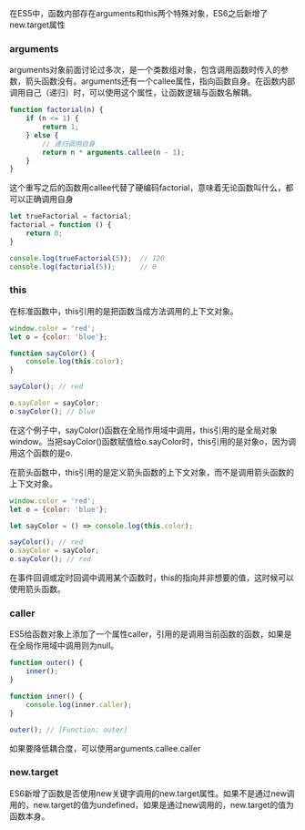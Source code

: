 在ES5中，函数内部存在arguments和this两个特殊对象，ES6之后新增了new.target属性

### arguments
arguments对象前面讨论过多次，是一个类数组对象，包含调用函数时传入的参数，箭头函数没有。arguments还有一个callee属性，指向函数自身。在函数内部调用自己（递归）时，可以使用这个属性，让函数逻辑与函数名解耦。
```javascript
function factorial(n) {
    if (n <= 1) {
        return 1;
    } else {
        // 递归调用自身
        return n * arguments.callee(n - 1);
    }
}
```
这个重写之后的函数用callee代替了硬编码factorial，意味着无论函数叫什么，都可以正确调用自身
```javascript
let trueFactorial = factorial;
factorial = function () {
    return 0;
}

console.log(trueFactorial(5));  // 120
console.log(factorial(5));      // 0
```

### this
在标准函数中，this引用的是把函数当成方法调用的上下文对象。
```javascript
window.color = 'red';
let o = {color: 'blue'};

function sayColor() {
    console.log(this.color);
}

sayColor(); // red

o.sayColor = sayColor;
o.sayColor(); // blue
```
在这个例子中，sayColor()函数在全局作用域中调用，this引用的是全局对象window。当把sayColor()函数赋值给o.sayColor时，this引用的是对象o，因为调用这个函数的是o.

在箭头函数中，this引用的是定义箭头函数的上下文对象，而不是调用箭头函数的上下文对象。
```javascript
window.color = 'red';
let o = {color: 'blue'};

let sayColor = () => console.log(this.color);

sayColor(); // red
o.sayColor = sayColor;
o.sayColor(); // red
```

在事件回调或定时回调中调用某个函数时，this的指向并非想要的值，这时候可以使用箭头函数。

### caller
ES5给函数对象上添加了一个属性caller，引用的是调用当前函数的函数，如果是在全局作用域中调用则为null。
```javascript
function outer() {
    inner();
}

function inner() {
    console.log(inner.caller);
}

outer(); // [Function: outer]
```
如果要降低耦合度，可以使用arguments.callee.caller   

### new.target
ES6新增了函数是否使用new关键字调用的new.target属性。如果不是通过new调用的，new.target的值为undefined，如果是通过new调用的，new.target的值为函数本身。